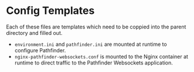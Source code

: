 # Config Templates

Each of these files are templates which need to be coppied into the parent directory and filled out.

- `environment.ini` and `pathfinder.ini` are mounted at runtime to configure Pathfinder.
- `nginx-pathfinder-websockets.conf` is mounted to the Nginx container at runtime to direct traffic to the Pathfinder Websockets application.